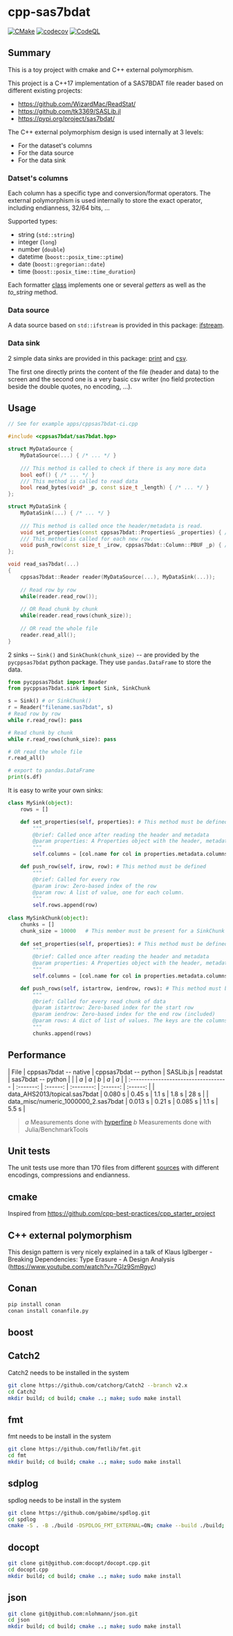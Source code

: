 # cpp-sas7bdat

[![CMake](https://github.com/olivia76/cpp-sas7bdat/actions/workflows/build_cmake.yml/badge.svg)](https://github.com/olivia76/cpp-sas7bdat/actions/workflows/build_cmake.yml)
[![codecov](https://codecov.io/gh/olivia76/cpp-sas7bdat/branch/main/graph/badge.svg?token=VLVIKO2HCS)](https://codecov.io/gh/olivia76/cpp-sas7bdat)
[![CodeQL](https://github.com/olivia76/cpp-sas7bdat/actions/workflows/codeql-analysis.yml/badge.svg)](https://github.com/olivia76/cpp-sas7bdat/actions/workflows/codeql-analysis.yml)


## Summary
This is a toy project with cmake and C++ external polymorphism.

This project is a C++17 implementation of a SAS7BDAT file reader based
on different existing projects:

- https://github.com/WizardMac/ReadStat/
- https://github.com/tk3369/SASLib.jl
- https://pypi.org/project/sas7bdat/

The C++ external polymorphism design is used internally at 3 levels:

- For the dataset's columns
- For the data source
- For the data sink

### Datset's columns

Each column has a specific type and conversion/format operators.  The
external polymorphism is used internally to store the exact operator,
including endianness, 32/64 bits, ...

Supported types:
- string (`std::string`)
- integer (`long`)
- number (`double`)
- datetime (`boost::posix_time::ptime`)
- date (`boost::gregorian::date`)
- time (`boost::posix_time::time_duration`)

Each formatter [class](src/formatters.hpp) implements one or several *getters* as well as
the *to_string* method. 

### Data source

A data source based on `std::ifstream` is provided in this package:
[ifstream](include/cppsas7bdat/datasource_ifstream.hpp).

### Data sink

2 simple data sinks are provided in this package:
[print](include/cppsas7bdat/datasink_print.hpp) and
[csv](include/cppsas7bdat/datasink_csv.hpp).

The first one directly prints the content of the file (header and
data) to the screen and the second one is a very basic csv writer (no
field protection beside the double quotes, no encoding, ...).


## Usage 

```c++
// See for example apps/cppsas7bdat-ci.cpp

#include <cppsas7bdat/sas7bdat.hpp>

struct MyDataSource {
	MyDataSource(...) { /* ... */ }
	
	/// This method is called to check if there is any more data
	bool eof() { /* ... */ }
	/// This method is called to read data
	bool read_bytes(void* _p, const size_t _length) { /* ... */ }
};

struct MyDataSink {
	MyDataSink(...) { /* ... */ }
	
	/// This method is called once the header/metadata is read.
	void set_properties(const cppsas7bdat::Properties& _properties) { /* ... */ }
	/// This method is called for each new row.
	void push_row(const size_t _irow, cppsas7bdat::Column::PBUF _p) { /* ... */ }
};

void read_sas7bdat(...)
{
	cppsas7bdat::Reader reader(MyDataSource(...), MyDataSink(...));
	
	// Read row by row
	while(reader.read_row());
	
	// OR Read chunk by chunk
	while(reader.read_rows(chunk_size));
	
	// OR read the whole file
	reader.read_all();
}

```

2 sinks -- `Sink()` and `SinkChunk(chunk_size)` -- are provided by the
`pycppsas7bdat` python package.  They use `pandas.DataFrame` to store
the data.  

```python
from pycppsas7bdat import Reader
from pycppsas7bdat.sink import Sink, SinkChunk

s = Sink() # or SinkChunk()     
r = Reader("filename.sas7bdat", s)
# Read row by row
while r.read_row(): pass

# Read chunk by chunk
while r.read_rows(chunk_size): pass

# OR read the whole file
r.read_all()

# export to pandas.DataFrame
print(s.df)
```

It is easy to write your own sinks:

```python
class MySink(object):
    rows = []

    def set_properties(self, properties): # This method must be defined
		"""
		@brief: Called once after reading the header and metadata
		@param properties: A Properties object with the header, metadata and columns definition
		"""
        self.columns = [col.name for col in properties.metadata.columns]

    def push_row(self, irow, row): # This method must be defined
		"""
		@brief: Called for every row
		@param irow: Zero-based index of the row
		@param row: A list of value, one for each column. 
		"""
        self.rows.append(row)
		
class MySinkChunk(object):
	chunks = []
	chunk_size = 10000   # This member must be present for a SinkChunk
	
	def set_properties(self, properties): # This method must be defined
        """
		@brief: Called once after reading the header and metadata
		@param properties: A Properties object with the header, metadata and columns definition
		"""
		self.columns = [col.name for col in properties.metadata.columns]

    def push_rows(self, istartrow, iendrow, rows): # This method must be defined
		"""
		@brief: Called for every read chunk of data
		@param istartrow: Zero-based index for the start row
		@param iendrow: Zero-based index for the end row (included)
		@param rows: A dict of list of values. The keys are the columns'names.
		"""
		chunks.append(rows)
```


## Performance


| File | cppsas7bdat -- native | cppsas7bdat -- python | SASLib.js | readstat | sas7bdat -- python |
|      | *a* | *a* | *b* | *a* | *a* |
| :----------------------------------- | :-------: | :------: | :--------: | :------: | :------: |
| data_AHS2013/topical.sas7bdat        |  0.080 s  |  0.45 s  |    1.1 s   |   1.8 s  |    28 s  |
| data_misc/numeric_1000000_2.sas7bdat |  0.013 s  |  0.21 s  |   0.085 s  |   1.1 s  |   5.5 s  |

> *a* Measurements done with [hyperfine](https://github.com/sharkdp/hyperfine)
> *b* Measurements done with Julia/BenchmarkTools


## Unit tests

The unit tests use more than 170 files from different
[sources](test/files.txt) with different encodings, compressions and
endianness.

## cmake

Inspired from https://github.com/cpp-best-practices/cpp_starter_project


## C++ external polymorphism

This design pattern is very nicely explained in a talk of Klaus Iglberger - Breaking Dependencies: Type Erasure - A Design Analysis (https://www.youtube.com/watch?v=7GIz9SmRgyc)

## Conan

```bash
pip install conan
conan install conanfile.py
``` 

## boost

## Catch2
Catch2 needs to be installed in the system

```bash
git clone https://github.com/catchorg/Catch2 --branch v2.x
cd Catch2
mkdir build; cd build; cmake ..; make; sudo make install
```

## fmt
fmt needs to be install in the system

```bash
git clone https://github.com/fmtlib/fmt.git
cd fmt
mkdir build; cd build; cmake ..; make; sudo make install
```

## sdplog
spdlog needs to be install in the system

```bash
git clone https://github.com/gabime/spdlog.git
cd spdlog
cmake -S . -B ./build -DSPDLOG_FMT_EXTERNAL=ON; cmake --build ./build; cd build; sudo make install
```

## docopt

```bash
git clone git@github.com:docopt/docopt.cpp.git
cd docopt.cpp
mkdir build; cd build; cmake ..; make; sudo make install
```

## json

```bash
git clone git@github.com:nlohmann/json.git
cd json
mkdir build; cd build; cmake ..; make; sudo make install
```
   
